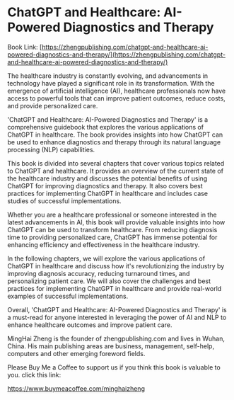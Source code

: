 # ChatGPT and Healthcare: AI-Powered Diagnostics and Therapy

Book Link: [https://zhengpublishing.com/chatgpt-and-healthcare-ai-powered-diagnostics-and-therapy/](https://zhengpublishing.com/chatgpt-and-healthcare-ai-powered-diagnostics-and-therapy/)

The healthcare industry is constantly evolving, and advancements in technology have played a significant role in its transformation. With the emergence of artificial intelligence (AI), healthcare professionals now have access to powerful tools that can improve patient outcomes, reduce costs, and provide personalized care.

'ChatGPT and Healthcare: AI-Powered Diagnostics and Therapy' is a comprehensive guidebook that explores the various applications of ChatGPT in healthcare. The book provides insights into how ChatGPT can be used to enhance diagnostics and therapy through its natural language processing (NLP) capabilities.

This book is divided into several chapters that cover various topics related to ChatGPT and healthcare. It provides an overview of the current state of the healthcare industry and discusses the potential benefits of using ChatGPT for improving diagnostics and therapy. It also covers best practices for implementing ChatGPT in healthcare and includes case studies of successful implementations.

Whether you are a healthcare professional or someone interested in the latest advancements in AI, this book will provide valuable insights into how ChatGPT can be used to transform healthcare. From reducing diagnosis time to providing personalized care, ChatGPT has immense potential for enhancing efficiency and effectiveness in the healthcare industry.

In the following chapters, we will explore the various applications of ChatGPT in healthcare and discuss how it's revolutionizing the industry by improving diagnosis accuracy, reducing turnaround times, and personalizing patient care. We will also cover the challenges and best practices for implementing ChatGPT in healthcare and provide real-world examples of successful implementations.

Overall, 'ChatGPT and Healthcare: AI-Powered Diagnostics and Therapy' is a must-read for anyone interested in leveraging the power of AI and NLP to enhance healthcare outcomes and improve patient care.

MingHai Zheng is the founder of zhengpublishing.com and lives in Wuhan, China. His main publishing areas are business, management, self-help, computers and other emerging foreword fields.

Please Buy Me a Coffee to support us if you think this book is valuable to you. click this link:

https://www.buymeacoffee.com/minghaizheng
